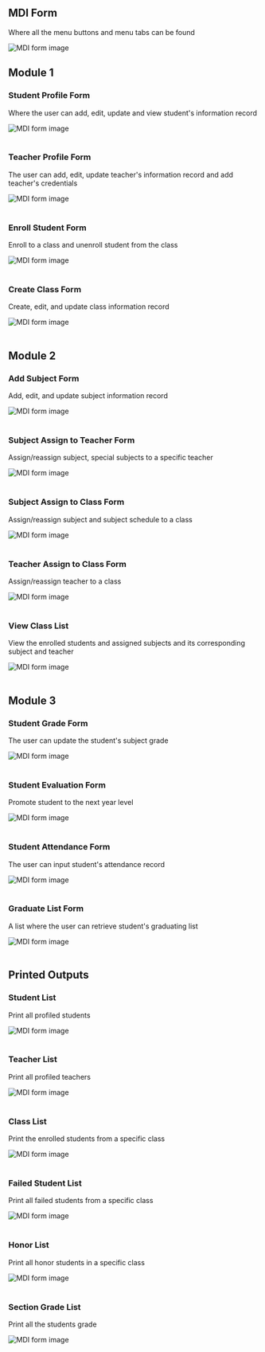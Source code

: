 ## MDI Form
Where all the menu buttons and menu tabs can be found

![MDI form image](./MDI_Form.jpg)

## Module 1 

### Student Profile Form
Where the user can add, edit, update and view student's information record

![MDI form image](./module_1/StudentForm.jpg)
</br></br>

### Teacher Profile Form
The user can add, edit, update teacher's information record and add teacher's credentials

![MDI form image](./module_1/TeacherForm.jpg)
</br></br>

### Enroll Student Form
Enroll to a class and unenroll student from the class

![MDI form image](./module_1/EnrollStudent.jpg)
</br></br>

### Create Class Form
Create, edit, and update class information record 

![MDI form image](./module_1/CreateClass.jpg)
</br></br>

## Module 2

### Add Subject Form
Add, edit, and update subject information record

![MDI form image](./module_2/AddSubject.jpg)
</br></br>

### Subject Assign to Teacher Form
Assign/reassign subject, special subjects to a specific teacher

![MDI form image](./module_2/SubjectAssignTeacher.jpg)
</br></br>

### Subject Assign to Class Form
Assign/reassign subject and subject schedule to a class

![MDI form image](./module_2/SubjectAssignClass.jpg)
</br></br>

### Teacher Assign to Class Form
Assign/reassign teacher to a class

![MDI form image](./module_2/TeacherAssignClass.jpg)
</br></br>

### View Class List
View the enrolled students and assigned subjects and its corresponding subject and teacher

![MDI form image](./module_2/ViewClass.jpg)
</br></br>

## Module 3

### Student Grade Form
The user can update the student's subject grade

![MDI form image](./module_3/StudentGrade.jpg)
</br></br>

### Student Evaluation Form
Promote student to the next year level

![MDI form image](./module_3/StudentEval.jpg)
</br></br>

### Student Attendance Form
The user can input student's attendance record

![MDI form image](./module_3/StudentAttendance.jpg)
</br></br>

### Graduate List Form
A list where the user can retrieve student's graduating list

![MDI form image](./module_3/GraduateList.jpg)
</br></br>

## Printed Outputs

### Student List
Print all profiled students

![MDI form image](./printed_outputs/StudentList.jpg)
</br></br>

### Teacher List
Print all profiled teachers

![MDI form image](./printed_outputs/TeacherList.jpg)
</br></br>

### Class List
Print the enrolled students from a specific class

![MDI form image](./printed_outputs/ClassList.jpg)
</br></br>

### Failed Student List
Print all failed students from a specific class

![MDI form image](./printed_outputs/FailedStudentList.jpg)
</br></br>

### Honor List
Print all honor students in a specific class

![MDI form image](./printed_outputs/HonorList.jpg)
</br></br>

### Section Grade List
Print all the students grade

![MDI form image](./printed_outputs/SectionGradeList.jpg)
</br></br>
